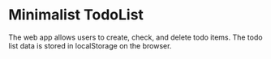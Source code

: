 # Minimalist TodoList

The web app allows users to create, check, and delete todo items. The todo list data is stored in localStorage on the browser. 

